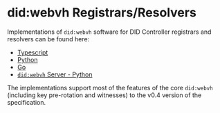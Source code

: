 # did:webvh Registrars/Resolvers

Implementations of `did:webvh` software for DID Controller registrars and resolvers can be found here:

- [Typescript](https://github.com/decentralized-identity/trustdidweb-ts)
- [Python](https://github.com/decentralized-identity/trustdidweb-py)
- [Go](https://github.com/nuts-foundation/trustdidweb-go)
- [`did:webvh` Server - Python](https://github.com/decentralized-identity/trustdidweb-server-py)

The implementations support most of the features of the core `did:webvh` (including
key pre-rotation and witnesses) to the v0.4 version of the specification.
